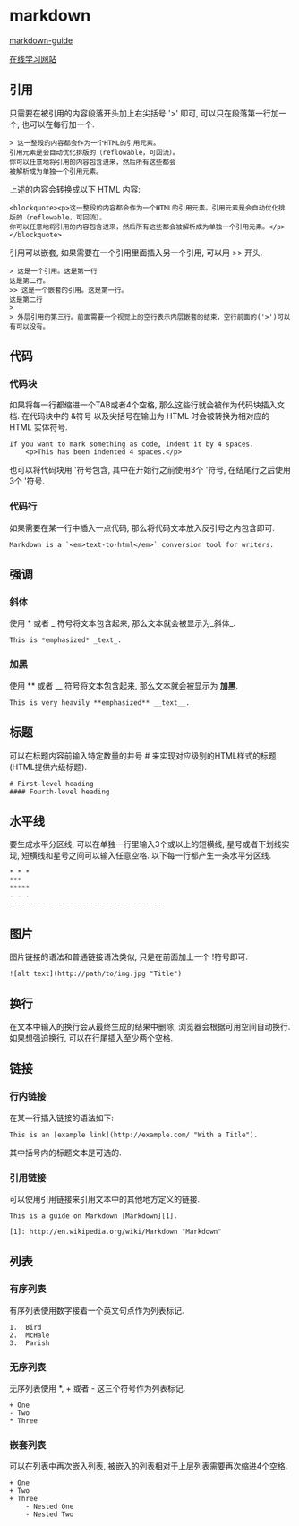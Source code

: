 # markdown #

[markdown-guide](https://github.com/lsytj0413/learn-note/blob/master/text/markdown-guide.pdf)

[在线学习网站](http://www.markdowntutorial.com/)

## 引用 ##

只需要在被引用的内容段落开头加上右尖括号 '>' 即可, 可以只在段落第一行加一个, 也可以在每行加一个.

```
> 这一整段的内容都会作为一个HTML的引用元素。
引用元素是会自动优化排版的（reflowable，可回流）。
你可以任意地将引用的内容包含进来，然后所有这些都会
被解析成为单独一个引用元素。
```

上述的内容会转换成以下 HTML 内容:

```
<blockquote><p>这一整段的内容都会作为一个HTML的引用元素。引用元素是会自动优化排版的（reflowable，可回流）。
你可以任意地将引用的内容包含进来，然后所有这些都会被解析成为单独一个引用元素。</p></blockquote>
```

引用可以嵌套, 如果需要在一个引用里面插入另一个引用, 可以用 >> 开头.

```
> 这是一个引用。这是第一行
这是第二行。
>> 这是一个嵌套的引用。这是第一行。
这是第二行
> 
> 外层引用的第三行。前面需要一个视觉上的空行表示内层嵌套的结束，空行前面的('>')可以有可以没有。
```

## 代码 ##

### 代码块 ###

如果将每一行都缩进一个TAB或者4个空格, 那么这些行就会被作为代码块插入文档. 在代码块中的 &符号 以及尖括号在输出为 HTML 时会被转换为相对应的 HTML 实体符号.

```
If you want to mark something as code, indent it by 4 spaces.
    <p>This has been indented 4 spaces.</p>
```

也可以将代码块用 '符号包含, 其中在开始行之前使用3个 '符号, 在结尾行之后使用3个 '符号.

### 代码行 ###

如果需要在某一行中插入一点代码, 那么将代码文本放入反引号之内包含即可.

```
Markdown is a `<em>text-to-html</em>` conversion tool for writers.
```

## 强调 ##

### 斜体 ###

使用 * 或者 _ 符号将文本包含起来, 那么文本就会被显示为_斜体_.

```
This is *emphasized* _text_.
```

### 加黑 ###

使用 ** 或者 __ 符号将文本包含起来, 那么文本就会被显示为 __加黑__.

```
This is very heavily **emphasized** __text__.
```

## 标题 ##

可以在标题内容前输入特定数量的井号 # 来实现对应级别的HTML样式的标题(HTML提供六级标题).

```
# First-level heading
#### Fourth-level heading
```

## 水平线 ##

要生成水平分区线, 可以在单独一行里输入3个或以上的短横线, 星号或者下划线实现, 短横线和星号之间可以输入任意空格. 以下每一行都产生一条水平分区线.

```
* * *
***
*****
- - -
---------------------------------------
```

## 图片 ##

图片链接的语法和普通链接语法类似, 只是在前面加上一个 !符号即可.

```
![alt text](http://path/to/img.jpg "Title")
```

## 换行 ##

在文本中输入的换行会从最终生成的结果中删除, 浏览器会根据可用空间自动换行. 如果想强迫换行, 可以在行尾插入至少两个空格.

## 链接 ##

### 行内链接 ###

在某一行插入链接的语法如下:

```
This is an [example link](http://example.com/ "With a Title").
```

其中括号内的标题文本是可选的.

### 引用链接 ###

可以使用引用链接来引用文本中的其他地方定义的链接.

```
This is a guide on Markdown [Markdown][1].

[1]: http://en.wikipedia.org/wiki/Markdown "Markdown"
```

## 列表 ##

### 有序列表 ###

有序列表使用数字接着一个英文句点作为列表标记.

```
1.  Bird
2.  McHale
3.  Parish
```

### 无序列表 ###

无序列表使用 *, + 或者 - 这三个符号作为列表标记.

```
+ One
- Two
* Three
```

### 嵌套列表 ###

可以在列表中再次嵌入列表, 被嵌入的列表相对于上层列表需要再次缩进4个空格.

```
+ One
+ Two
+ Three
    - Nested One
    - Nested Two
```
